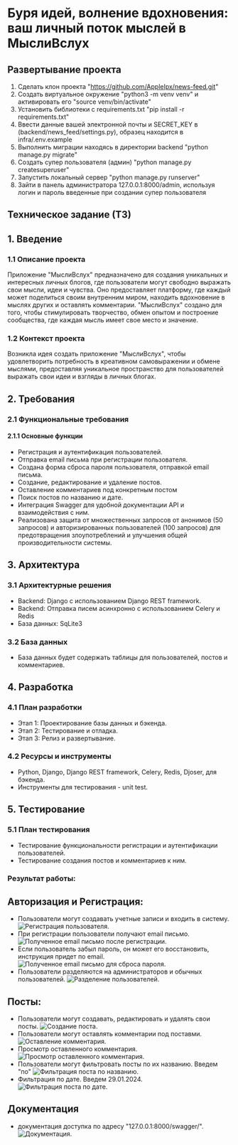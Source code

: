 # Буря идей, волнение вдохновения: ваш личный поток мыслей в МыслиВслух

## Развертывание проекта

1. Сделать клон проекта "https://github.com/AppleIpx/news-feed.git"
2. Cоздать виртуальное окружение "python3  -m venv venv" и активировать его "source venv/bin/activate"
3. Установить библиотеки с requirements.txt "pip install -r requirements.txt"
4. Ввести данные вашей электронной почты и SECRET_KEY в (backend/news_feed/settings.py), образец находится в infra/.env.example
5. Выполнить миграции находясь в директории backend "python manage.py migrate"
6. Создать супер пользователя (админ) "python manage.py createsuperuser"
7. Запустить локальный сервер "python manage.py runserver"
8. Зайти в панель администратора 127.0.0.1:8000/admin, используя логин и пароль введенные при создании супер пользователя

## Техническое задание (ТЗ)

## 1. Введение

### 1.1 Описание проекта

Приложение "МыслиВслух" предназначено для создания уникальных и интересных личных блогов, где пользователи могут 
свободно выражать свои мысли, идеи и чувства. Оно предоставляет платформу, где каждый может поделиться 
своим внутренним миром, находить вдохновение в мыслях других и оставлять комментарии. "МыслиВслух" создано 
для того, чтобы стимулировать творчество, обмен опытом и построение сообщества, где каждая мысль имеет свое место и значение.

### 1.2 Контекст проекта

Возникла идея создать приложение "МыслиВслух", чтобы удовлетворить потребность в креативном самовыражении и обмене 
мыслями, предоставляя уникальное пространство для пользователей выражать свои идеи и взгляды в личных блогах.

## 2. Требования

### 2.1 Функциональные требования

#### 2.1.1 Основные функции

- Регистрация и аутентификация пользователей.
- Отправка email письма при регистрации пользователя.
- Создана форма сброса пароля пользователя, отправкой email письма.
- Создание, редактирование и удаление постов.
- Оставление комментариев под конкретным постом
- Поиск постов по названию и дате.
- Интеграция Swagger для удобной документации API и взаимодействия с ним.
- Реализована защита от множественных запросов от анонимов (50 запросов) и авторизированных пользователей (100 запросов)
для предотвращения злоупотреблений и улучшения общей производительности системы.

## 3. Архитектура

### 3.1 Архитектурные решения

- Backend: Django с использованием Django REST framework.
- Backend: Отправка писем асинхронно с использованием Celery и Redis
- База данных: SqLite3

### 3.2 База данных

- База данных будет содержать таблицы для пользователей, постов и комментариев.

## 4. Разработка

### 4.1 План разработки

- Этап 1: Проектирование базы данных и бэкенда.
- Этап 2: Тестирование и отладка.
- Этап 3: Релиз и развертывание.

### 4.2 Ресурсы и инструменты

- Python, Django, Django REST framework, Celery, Redis, Djoser, для бэкенда.
- Инструменты для тестирования - unit test.

## 5. Тестирование

### 5.1 План тестирования

- Тестирование функциональности регистрации и аутентификации пользователей.
- Тестирование создания постов и комментариев к ним.

### Результат работы:

## Авторизация и Регистрация:

- Пользователи могут создавать учетные записи и входить в систему.
![Регистрация пользователя](public/user_registration.png).
- При регистрации пользователи получают email письмо.
![Полученное email письмо после регистрации](public/receiving_an_email_after_registration.png).
- Если пользователь забыл пароль, он может его восстановить, инструкция придет по email.
![Полученное email письмо для сброса пароля](public/received_password_reset_email.png).
- Пользователи разделяются на администраторов и обычных пользователей.
![Разделение пользователей](public/separation_of_users.png).

## Посты:

- Пользователи могут создавать, редактировать и удалять свои посты.
![Создание поста](public/create_blog_post.png).
- Пользователи могут оставлять комментарии под поставми.
![Оставление комментария](public/leave_a_comment.png).
- Просмотр оставленного комментария.
![Просмотр оставленного комментария](public/view_comment.png).
- Пользователи могут фильтровать посты по их названию. Введем "по"
![Фильтрация поста по названию](public/filtering_a_post_by_title.png).
- Фильтрация по дате. Введем 29.01.2024.
![Фильтрация поста по дате](public/filtering_a_post_by_data.png).

## Документация

- документация доступка по адресу "127.0.0.1:8000/swagger/".
![Документация](public/swagger.png).


